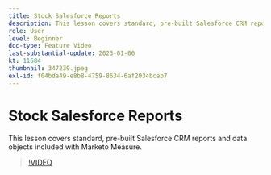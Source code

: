 ```yaml
---
title: Stock Salesforce Reports
description: This lesson covers standard, pre-built Salesforce CRM reports and data objects included with Marketo Measure.
role: User
level: Beginner
doc-type: Feature Video
last-substantial-update: 2023-01-06
kt: 11684
thumbnail: 347239.jpeg
exl-id: f04bda49-e8b8-4759-8634-6af2034bcab7
---
```

# Stock Salesforce Reports

This lesson covers standard, pre-built Salesforce CRM reports and data objects included with Marketo Measure.

>[!VIDEO](https://video.tv.adobe.com/v/347239/?quality=12&learn=on)
